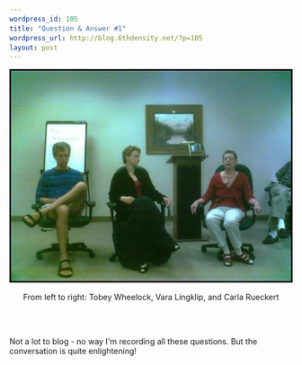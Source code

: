 ```yaml
--- 
wordpress_id: 105
title: "Question & Answer #1"
wordpress_url: http://blog.6thdensity.net/?p=105
layout: post
---
```

<div align=center><p><img src="pics/conference_3.jpg"/></p><p>From left to right: Tobey Wheelock, Vara Lingklip, and Carla Rueckert</p></div><br /><br /><p>Not a lot to blog - no way I'm recording all these questions.  But the conversation is quite enlightening!</p>
